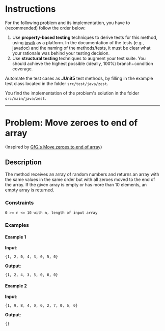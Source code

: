 <!--NO_HARDWRAPS-->

# Instructions

For the following problem and its implementation, you have to (recommended) follow the order below:

1. Use **property-based testing** techniques to derive tests for this
method, using [jqwik](https://jqwik.net/) as a platform. In the documentation
of the tests (e.g., javadoc) and the naming of the methods/tests, it must be
clear what your rationale was behind your testing decision.
2. Use **structural testing** techniques to augment your test suite. You should achieve the highest possible (ideally, 100%) branch+condition coverage.

Automate the test cases as **JUnit5** test methods, by filling in the example test class located in the folder `src/test/java/zest`.

You find the implementation of the problem's solution in the folder `src/main/java/zest`.

---

# Problem: Move zeroes to end of array

(Inspired by [GfG's Move zeroes to end of array](https://practice.geeksforgeeks.org/problems/move-all-zeroes-to-end-of-array0751/1?utm_source=gfg&utm_medium=article&utm_campaign=bottom_sticky_on_article))

## Description

The method receives an array of random numbers and returns an array with the same values in the same
order but with all zeroes moved to the end of the array. If the given array is empty or has more than
10 elements, an empty array is returned.

### Constraints
`0 >= n <= 10 with n, length of input array`

### Examples
#### Example 1
**Input**:
```
{1, 2, 0, 4, 3, 0, 5, 0}
```

**Output**:
```
{1, 2, 4, 3, 5, 0, 0, 0}
```

#### Example 2
**Input**:
```
{1, 9, 8, 4, 0, 0, 2, 7, 0, 6, 0}
```

**Output**:
```
{}
```



